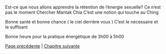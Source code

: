 Est-ce que nous allons apprendre la rétention de l’énergie sexuelle?
Ce n’est pas le moment
Chercher Mantak Chia
C’est une notion qui touche au Ching

Bonne santé et bonne chance ( le ciel derrière vous )
C’est le nécessaire et le suffisant

Bonne heure pour la pratique énergétique de 3h00 à 5h00


[Page précédente](2024-02-04-11.md) | [Chapitre suivante](2024-02-18-01.md)